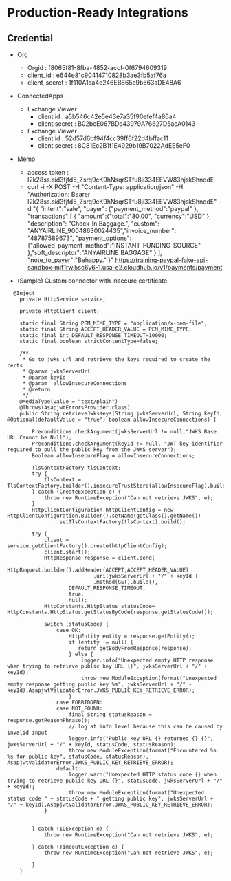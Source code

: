 # Production-Ready Integrations

## Credential
* Org
  * Orgid : f8065f81-8fba-4852-accf-0f6794609319
  * client_id : e644e81c90414710828b3ae3fb5af76a
  * client_secret : 1f110A1aa4e246EB865e9b563aDE48A6

* ConnectedApps
  * Exchange Viewer
    * client id : a5b546c42e5e43e7a35f90efef4a86a4
    * client secret : B02bcE067BDc43979A76627D5acA0143
  * Exchange Viewer
    * client id : 52d57d6bf94f4cc39ff6f22d4bffac11
    * client secret : 8C81Ec2B1f1E4929b19B7022AdEE5eF0


* Memo
  * access token : l2k28ss.sid3fjfd5_Zsrq9cK9hNsqrSTfu8ji334EEVW83hjskShnodE
  * curl -i -X POST -H "Content-Type: application/json" -H "Authorization: Bearer l2k28ss.sid3fjfd5_Zsrq9cK9hNsqrSTfu8ji334EEVW83hjskShnodE" -d "{ \"intent\":\"sale\", \"payer\": {\"payment_method\":\"paypal\" }, \"transactions\":[ { \"amount\":{\"total\":\"80.00\", \"currency\":\"USD\" }, \"description\": \"Check-In Baggage.\", \"custom\": \"ANYAIRLINE_90048630024435\",\"invoice_number\": \"48787589673\", \"payment_options\":{\"allowed_payment_method\":\"INSTANT_FUNDING_SOURCE\" },\"soft_descriptor\":\"ANYAIRLINE BAGGAGE\" } ], \"note_to_payer\":\"Behappy.\" }" https://training-paypal-fake-api-sandbox-mjf1rw.5sc6y6-1.usa-e2.cloudhub.io/v1/payments/payment

* (Sample) Custom connector with insecure certificate
```
  @Inject
    private HttpService service;

    private HttpClient client;

    static final String PEM_MIME_TYPE = "application/x-pem-file";
    static final String ACCEPT_HEADER_VALUE = PEM_MIME_TYPE;
    static final int DEFAULT_RESPONSE_TIMEOUT=10000;
    static final boolean strictContentType=false;

    /**
     * Go to jwks url and retrieve the keys required to create the certs
     * @param jwksServerUrl
     * @param keyId
     * @param  allowInsecureConnections
     * @return
     */
    @MediaType(value = "text/plain")
    @Throws(AsapjwtErrorsProvider.class)
    public String retrieveJwksKeys(String jwksServerUrl, String keyId, @Optional(defaultValue = "true") boolean allowInsecureConnections) {

        Preconditions.checkArgument(jwksServerUrl != null,"JWKS Base URL Cannot be Null");
        Preconditions.checkArgument(keyId != null, "JWT key identifier required to pull the public key from the JWKS server");
        Boolean allowInsecureFlag = allowInsecureConnections;

        TlsContextFactory tlsContext;
        try {
            tlsContext = TlsContextFactory.builder().insecureTrustStore(allowInsecureFlag).build();
        } catch (CreateException e) {
            throw new RuntimeException("Can not retrieve JWKS", e);
        }
        HttpClientConfiguration httpClientConfig = new HttpClientConfiguration.Builder().setName(getClass().getName())
                .setTlsContextFactory(tlsContext).build();

        try {
            client = service.getClientFactory().create(httpClientConfig);
            client.start();
            HttpResponse response = client.send(
                    HttpRequest.builder().addHeader(ACCEPT,ACCEPT_HEADER_VALUE)
                            .uri(jwksServerUrl + "/" + keyId )
                            .method(GET).build(),
                    DEFAULT_RESPONSE_TIMEOUT,
                    true,
                    null);
            HttpConstants.HttpStatus statusCode= HttpConstants.HttpStatus.getStatusByCode(response.getStatusCode());

            switch (statusCode) {
                case OK:
                    HttpEntity entity = response.getEntity();
                    if (entity != null) {
                       return getBodyFromResponse(response);
                    } else {
                        logger.info("Unexpected empty HTTP response when trying to retrieve public key URL {}", jwksServerUrl + "/" + keyId);
                        throw new ModuleException(format("Unexpected empty response getting public key %s", jwksServerUrl + "/" + keyId),AsapjwtValidatorError.JWKS_PUBLIC_KEY_RETRIEVE_ERROR);
                    }
                case FORBIDDEN:
                case NOT_FOUND:
                    final String statusReason = response.getReasonPhrase();
                    // log at info level because this can be caused by invalid input
                    logger.info("Public key URL {} returned {} {}", jwksServerUrl + "/" + keyId, statusCode, statusReason);
                    throw new ModuleException(format("Encountered %s %s for public key", statusCode, statusReason), AsapjwtValidatorError.JWKS_PUBLIC_KEY_RETRIEVE_ERROR);
                default:
                    logger.warn("Unexpected HTTP status code {} when trying to retrieve public key URL {}", statusCode, jwksServerUrl + "/" + keyId);
                    throw new ModuleException(format("Unexpected status code " + statusCode + " getting public key", jwksServerUrl + "/" + keyId),AsapjwtValidatorError.JWKS_PUBLIC_KEY_RETRIEVE_ERROR);
            }


        } catch (IOException e) {
            throw new RuntimeException("Can not retrieve JWKS", e);

        } catch (TimeoutException e) {
            throw new RuntimeException("Can not retrieve JWKS", e);

        }
    }
```